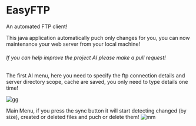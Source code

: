 # EasyFTP
An automated FTP client!

This java application automatically puch only changes for you, you can now maintenance your web server from your local machine!

###### _If you can help improve the project AI please make a pull request!_

The first AI menu, here you need to specify the ftp connection details and server directory scope, cache are saved, you only need to type details one time!





![gg](https://i.imgur.com/yweuLFl.png)


Main Menu, if you press the sync button it will start detecting changed (by size), created or deleted files and puch or delete them!
![mm](https://i.imgur.com/hvdRj77.png)
